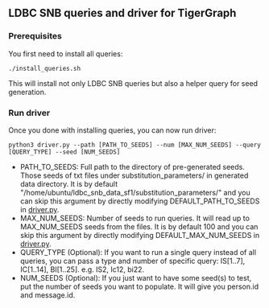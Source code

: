 ## LDBC SNB queries and driver for TigerGraph

### Prerequisites

You first need to install all queries:

```
./install_queries.sh
```

This will install not only LDBC SNB queries but also a helper query for seed generation.

### Run driver

Once you done with installing queries, you can now run driver:

```
python3 driver.py --path [PATH_TO_SEEDS] --num [MAX_NUM_SEEDS] --query [QUERY_TYPE] --seed [NUM_SEEDS]
```

* PATH_TO_SEEDS: Full path to the directory of pre-generated seeds. Those seeds of txt files under substitution_parameters/ in generated data directory. It is by default "/home/ubuntu/ldbc_snb_data_sf1/substitution_parameters/" and you can skip this argument by directly modifying DEFAULT_PATH_TO_SEEDS in [driver.py](https://github.com/tigergraph/ecosys/blob/ldbc/ldbc_benchmark/tigergraph/queries/driver.py).
* MAX_NUM_SEEDS: Number of seeds to run queries. It will read up to MAX_NUM_SEEDS seeds from the files. It is by default 100 and you can skip this argument by directly modifying DEFAULT_MAX_NUM_SEEDS in [driver.py](https://github.com/tigergraph/ecosys/blob/ldbc/ldbc_benchmark/tigergraph/queries/driver.py).
* QUERY_TYPE (Optional): If you want to run a single query instead of all queries, you can pass a type and number of specific query: IS[1..7], IC[1..14], BI[1..25]. e.g. IS2, Ic12, bi22.
* NUM_SEEDS (Optional): If you just want to have some seed(s) to test, put the number of seeds you want to populate. It will give you person.id and message.id.
